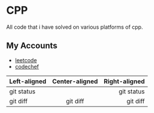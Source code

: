 # CPP

All code that i have solved on various platforms of cpp.


## My Accounts

 - [leetcode](https://leetcode.com/AbhishekBhonde/)
 - [codechef](https://www.codechef.com/users/abhishek_765)
 

| Left-aligned | Center-aligned              | Right-aligned |
| :---         |     :---:                   |          ---: |
| git status   |                             | git status    |
| git diff     | git diff                    | git diff      |
